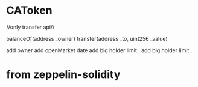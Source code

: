 # CAToken

//only transfer api//

balanceOf(address _owner)
transfer(address _to, uint256 _value)

add owner 
add openMarket date 
add big holder limit .
add big holder limit .

# from zeppelin-solidity
